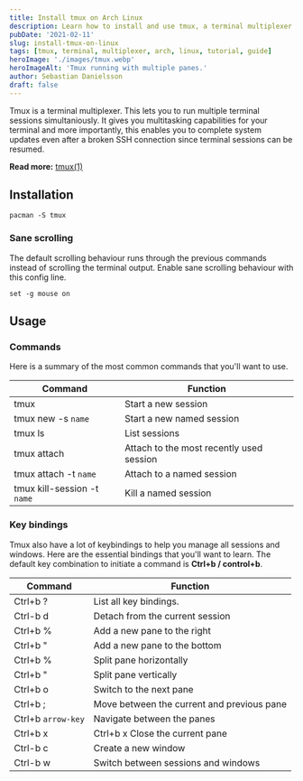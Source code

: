 ```yaml
---
title: Install tmux on Arch Linux
description: Learn how to install and use tmux, a terminal multiplexer that enables multiple terminal sessions, multitasking capabilities, and persistent SSH sessions.
pubDate: '2021-02-11'
slug: install-tmux-on-linux
tags: [tmux, terminal, multiplexer, arch, linux, tutorial, guide]
heroImage: './images/tmux.webp'
heroImageAlt: 'Tmux running with multiple panes.'
author: Sebastian Danielsson
draft: false
---
```


Tmux is a terminal multiplexer. This lets you to run multiple terminal sessions simultaniously. It gives you multitasking capabilities for your terminal and more importantly, this enables you to complete system updates even after a broken SSH connection since terminal sessions can be resumed.

<!--truncate-->

**Read more:** [tmux(1)](https://man7.org/linux/man-pages/man1/tmux.1.html)

## Installation

```shell
pacman -S tmux
```

### Sane scrolling

The default scrolling behaviour runs through the previous commands instead of scrolling the terminal output. Enable sane scrolling behaviour with this config line.

```shell title="~/.config/tmux/tmux.conf"
set -g mouse on
```

## Usage

### Commands

Here is a summary of the most common commands that you'll want to use.

| Command                     | Function                                 |
| --------------------------- | ---------------------------------------- |
| tmux                        | Start a new session                      |
| tmux new -s `name`          | Start a new named session                |
| tmux ls                     | List sessions                            |
| tmux attach                 | Attach to the most recently used session |
| tmux attach -t `name`       | Attach to a named session                |
| tmux kill-session -t `name` | Kill a named session                     |

### Key bindings

Tmux also have a lot of keybindings to help you manage all sessions and windows. Here are the essential bindings that you'll want to learn. The default key combination to initiate a command is **Ctrl+b / control+b**.

| Command            | Function                                   |
| ------------------ | ------------------------------------------ |
| Ctrl+b ?           | List all key bindings.                     |
| Ctrl-b d           | Detach from the current session            |
| Ctrl+b %           | Add a new pane to the right                |
| Ctrl+b "           | Add a new pane to the bottom               |
| Ctrl+b %           | Split pane horizontally                    |
| Ctrl+b "           | Split pane vertically                      |
| Ctrl+b o           | Switch to the next pane                    |
| Ctrl+b ;           | Move between the current and previous pane |
| Ctrl+b `arrow-key` | Navigate between the panes                 |
| Ctrl+b x           | Ctrl+b x Close the current pane            |
| Ctrl-b c           | Create a new window                        |
| Ctrl-b w           | Switch between sessions and windows        |
